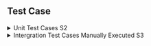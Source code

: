   ## Test Case
  <details><summary> Unit Test Cases S2</summary>
  <p>
    
    
| Test Case ID# | Test case description | Test steps | Expected result | Prerequisites | Executed by | Tested by | Pass/Fail | Path for Result |
| --- | --- | --- | --- | --- | --- | --- | --- | --- |
| 1 | User must signup with valid username and password. | Fillup the details for signup and next page will be login page. | Successfully signup and landing to login page. | https://newsapi.org/ and valid URL| Cristofer | Zal | Fail | https://github.com/CC862/CS684_Team404/blob/8b61aa665f0a8ad1e1e0a2c86c00a62f1b81b466/public/Images/signup_test.png |
| 2 | User must signin with valid username and password. | Fillup the details for signin and next page will be home page. | Successfully signin and landing to home page. | https://newsapi.org/ and valid URL| Cristofer | Zal | Pass | https://github.com/CC862/CS684_Team404/blob/8b61aa665f0a8ad1e1e0a2c86c00a62f1b81b466/public/Images/signin_test.png |
| 3 | Default landing page should display the news article from the General Category. | Run your project and it should land you on articles page without login | News article fetch from the API from general category. | https://newsapi.org/ and valid URL| Joshua | Zal | Pass | https://github.com/CC862/CS684_Team404/blob/8b61aa665f0a8ad1e1e0a2c86c00a62f1b81b466/public/Images/app_test.png  |
| 4 | Categories preferences should be displayed in the Dashboard when a users with preferences is signed in. | Run the project with a signed in users which has a preference category Technology| Should display news articles are from the technology. | https://newsapi.org/ and valid URL | Joshua | Zal | Pass | https://github.com/CC862/CS684_Team404/blob/8b61aa665f0a8ad1e1e0a2c86c00a62f1b81b466/public/Images/dashboard_test.png |
| 5 |  Signin and click and display general category news. | Run the project and sign in with a user shpowing news of general category. | News from the general category should be displayed. | Valid URL for setting pages| Joshua | Zal | Pass | https://github.com/CC862/CS684_Team404/blob/8b61aa665f0a8ad1e1e0a2c86c00a62f1b81b466/public/Images/general_test.png |    
| 6 | Updating preferences should allow users to change their preference of news articles being displayed. | Run the project and sign into a user with the category preference and then update it to another preference. | After selecting the new category user should be seeing the news articles from the new category. | Valid URL for setting pages| Joshua | Zal | Pass | https://github.com/CC862/CS684_Team404/blob/8b61aa665f0a8ad1e1e0a2c86c00a62f1b81b466/public/Images/setting_test.png |   
| 7 | Updating preferences should not show the old category. | Run the project and sign into a user with the category preference and then update it to another preference. | After selecting the new category user should no longer be seeing the news articles from the old category. | Valid URL for setting pages| Joshua | Zal | Pass | https://github.com/CC862/CS684_Team404/blob/8b61aa665f0a8ad1e1e0a2c86c00a62f1b81b466/public/Images/removeoldsetting_test.png | 
| 8 | User changes the category and only that category should display. | Run the project and sign into a user change category and display particular news of category. | After selecting the new category user should see the news articles that selected. | Valid URL for setting pages| Joshua | Zal | Pass | https://github.com/CC862/CS684_Team404/blob/8b61aa665f0a8ad1e1e0a2c86c00a62f1b81b466/public/Images/setting_test.png |
| 9 |  Sign out should return the default General category on news articles to be displayed| Run the project and sign in with a user that has a preference category that does not include general. And then sign out from that user. | News from the general category should be displayed. | Valid URL for setting pages| Joshua | Zal | Pass | https://github.com/CC862/CS684_Team404/blob/8b61aa665f0a8ad1e1e0a2c86c00a62f1b81b466/public/Images/signout_test.png | 
| 10 | User must signup with valid username and password. | Fillup the details for signup and next page will be login page. | Successfully signup and landing to login page. | https://newsapi.org/ and valid URL| Cristofer | Zal | Pass | https://github.com/CC862/CS684_Team404/blob/8b61aa665f0a8ad1e1e0a2c86c00a62f1b81b466/public/Images/signup_test.png |
| 11 | If no category is selected no functionality should be occuring for "ok or cancel" | Not selecting any category and click on "ok or cancel" button/link.. | With no selection user is not enabled with "Ok /Cancel" buttons | Valid Url for setting pages| Cristofer | Zal | Pass |  |
  </p> 
  </details>
  
  
<details><summary> Intergration Test Cases Manually Executed S3</summary>
  <p>
    
| Test Case ID# | Test case description | Test steps | Test Data | Expected result | Prerequisites | Executed by | Tested by | Pass/Fail |
| --- | --- | --- | --- | --- | --- | --- | --- | --- |
| 12 | Checking the login and homepage module.  | Enter the valid username and valid password  | Username:                  Password: | User will directed signed in page   |  Valid url and browser | Joshua   | Zal | Pass |
| 13 | Signup page and sign in page module.  | Enter the username and correct form of password.  | Username:                  Password:   | New user is registered and should be able to login with new credentials  | Valid url and browser  | Joshua   | Zal | Pass |
| 14 | Setting and database integration  |  Select the few category from setting |  Check business,technology & sports category |  Database will reflect the changes in user preferences   | Login credentials | Joshua   | Zal | Pass |
| 15 | Setting and home page integration  | Select the user prefrence category from setting | Check technology & sports category  | Home page will reflect the changes based on user preferences   | Login credentials  | Joshua  | Zal | Pass  |
| 16 | Pagination with home and other categories in descending order with most recent first  | Select the user prefrence category ,paginate through home page with user selected category.   | Select the user prefrence category from setting modal  | Paginate on home page in descending order with most recent news  | Login credential  | Joshua  | Zal | Pass  |
  </p> 
  </details>
